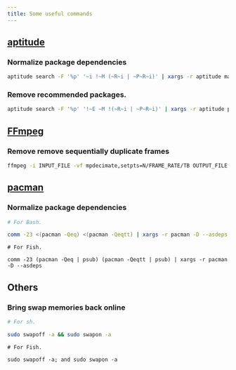 ```yaml
---
title: Some useful commands
---
```


## [aptitude](https://aptitude.alioth.debian.org/)

### Normalize package dependencies

```bash
aptitude search -F '%p' '~i !~M (~R~i | ~P~R~i)' | xargs -r aptitude markauto -y
```

### Remove recommended packages.

```bash
aptitude search -F '%p' '!~E ~M !(~R~i | ~P~R~i)' | xargs -r aptitude purge --purge-unused -y
```

## [FFmpeg](https://www.ffmpeg.org)

### Remove remove sequentially duplicate frames

```bash
ffmpeg -i INPUT_FILE -vf mpdecimate,setpts=N/FRAME_RATE/TB OUTPUT_FILE
```

## [pacman](https://www.archlinux.org/pacman/)

### Normalize package dependencies

```bash
# For Bash.

comm -23 <(pacman -Qeq) <(pacman -Qeqtt) | xargs -r pacman -D --asdeps
```

```
# For Fish.

comm -23 (pacman -Qeq | psub) (pacman -Qeqtt | psub) | xargs -r pacman -D --asdeps
```

## Others

### Bring swap memories back online

```sh
# For sh.

sudo swapoff -a && sudo swapon -a
```

```
# For Fish.

sudo swapoff -a; and sudo swapon -a
```
